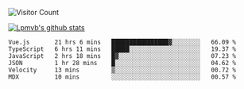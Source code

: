 ![Visitor Count](https://profile-counter.glitch.me/Lpmvb/count.svg)

[![Lpmvb's github stats](https://github-readme-stats.vercel.app/api?username=lpmvb&show_icons=true&title_color=fff&icon_color=79ff97&text_color=9f9f9f&bg_color=151515)](https://github.com/anuraghazra/github-readme-stats)

<!--
Here are some ideas to get you started:

- 🔭 I’m currently working on ...
- 🌱 I’m currently learning ...
- 👯 I’m looking to collaborate on ...
- 🤔 I’m looking for help with ...
- 💬 Ask me about ...
- 📫 How to reach me: ...
- 😄 Pronouns: ...
- ⚡ Fun fact: ...
-->

<!--START_SECTION:waka-->

```text
Vue.js       21 hrs 6 mins   ████████████████▓░░░░░░░░   66.09 %
TypeScript   6 hrs 11 mins   █████░░░░░░░░░░░░░░░░░░░░   19.37 %
JavaScript   2 hrs 18 mins   █▓░░░░░░░░░░░░░░░░░░░░░░░   07.23 %
JSON         1 hr 28 mins    █░░░░░░░░░░░░░░░░░░░░░░░░   04.62 %
Velocity     13 mins         ▒░░░░░░░░░░░░░░░░░░░░░░░░   00.72 %
MDX          10 mins         ░░░░░░░░░░░░░░░░░░░░░░░░░   00.57 %
```

<!--END_SECTION:waka-->
